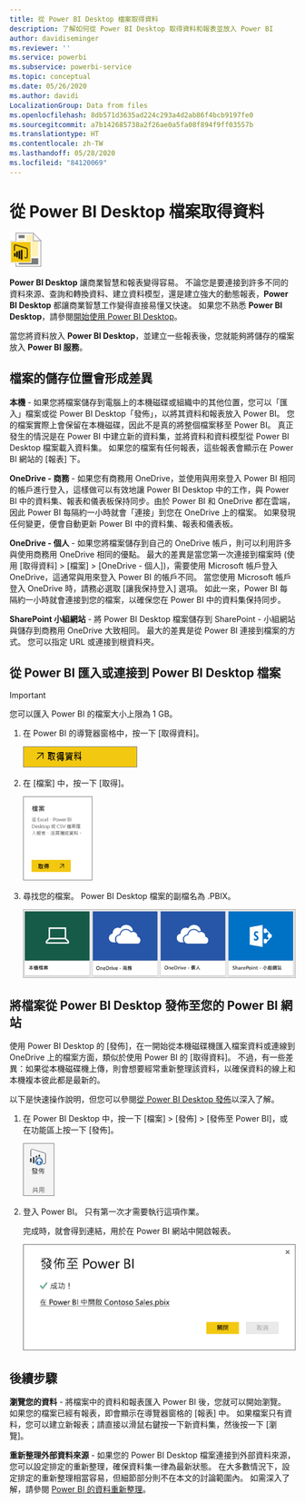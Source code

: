 ```yaml
---
title: 從 Power BI Desktop 檔案取得資料
description: 了解如何從 Power BI Desktop 取得資料和報表並放入 Power BI
author: davidiseminger
ms.reviewer: ''
ms.service: powerbi
ms.subservice: powerbi-service
ms.topic: conceptual
ms.date: 05/26/2020
ms.author: davidi
LocalizationGroup: Data from files
ms.openlocfilehash: 8db571d3635ad224c293a4d2ab86f4bcb9197fe0
ms.sourcegitcommit: a7b142685738a2f26ae0a5fa08f894f9ff03557b
ms.translationtype: HT
ms.contentlocale: zh-TW
ms.lasthandoff: 05/28/2020
ms.locfileid: "84120069"
---
```

# <a name="get-data-from-power-bi-desktop-files"></a>從 Power BI Desktop 檔案取得資料
![](media/service-desktop-files/pbid_file_icon.png)

**Power BI Desktop** 讓商業智慧和報表變得容易。 不論您是要連接到許多不同的資料來源、查詢和轉換資料、建立資料模型，還是建立強大的動態報表，**Power BI Desktop** 都讓商業智慧工作變得直接易懂又快速。 如果您不熟悉 **Power BI Desktop**，請參閱[開始使用 Power BI Desktop](../fundamentals/desktop-getting-started.md)。

當您將資料放入 **Power BI Desktop**，並建立一些報表後，您就能夠將儲存的檔案放入 **Power BI 服務**。

## <a name="where-your-file-is-saved-makes-a-difference"></a>檔案的儲存位置會形成差異
**本機** - 如果您將檔案儲存到電腦上的本機磁碟或組織中的其他位置，您可以「匯入」檔案或從 Power BI Desktop「發佈」，以將其資料和報表放入 Power BI。 您的檔案實際上會保留在本機磁碟，因此不是真的將整個檔案移至 Power BI。 真正發生的情況是在 Power BI 中建立新的資料集，並將資料和資料模型從 Power BI Desktop 檔案載入資料集。 如果您的檔案有任何報表，這些報表會顯示在 Power BI 網站的 [報表] 下。

**OneDrive - 商務** - 如果您有商務用 OneDrive，並使用與用來登入 Power BI 相同的帳戶進行登入，這樣做可以有效地讓 Power BI Desktop 中的工作，與 Power BI 中的資料集、報表和儀表板保持同步。由於 Power BI 和 OneDrive 都在雲端，因此 Power BI 每隔約一小時就會「連接」到您在 OneDrive 上的檔案。 如果發現任何變更，便會自動更新 Power BI 中的資料集、報表和儀表板。

**OneDrive - 個人** - 如果您將檔案儲存到自己的 OneDrive 帳戶，則可以利用許多與使用商務用 OneDrive 相同的優點。 最大的差異是當您第一次連接到檔案時 (使用 [取得資料] > [檔案] > [OneDrive - 個人])，需要使用 Microsoft 帳戶登入 OneDrive，這通常與用來登入 Power BI 的帳戶不同。 當您使用 Microsoft 帳戶登入 OneDrive 時，請務必選取 [讓我保持登入] 選項。 如此一來，Power BI 每隔約一小時就會連接到您的檔案，以確保您在 Power BI 中的資料集保持同步。

**SharePoint 小組網站** - 將 Power BI Desktop 檔案儲存到 SharePoint - 小組網站與儲存到商務用 OneDrive 大致相同。 最大的差異是從 Power BI 連接到檔案的方式。 您可以指定 URL 或連接到根資料夾。

## <a name="import-or-connect-to-a-power-bi-desktop-file-from-power-bi"></a>從 Power BI 匯入或連接到 Power BI Desktop 檔案
>[!IMPORTANT]
>您可以匯入 Power BI 的檔案大小上限為 1 GB。

1. 在 Power BI 的導覽器窗格中，按一下 [取得資料]。
   
   ![](media/service-desktop-files/pbid_get_data_button.png)
2. 在 [檔案] 中，按一下 [取得]。
   
   ![](media/service-desktop-files/pbid_files_get.png)
3. 尋找您的檔案。 Power BI Desktop 檔案的副檔名為 .PBIX。
   
   ![](media/service-desktop-files/pbid_find_your_file.png)

## <a name="publish-a-file-from-power-bi-desktop-to-your-power-bi-site"></a>將檔案從 Power BI Desktop 發佈至您的 Power BI 網站
使用 Power BI Desktop 的 [發佈]，在一開始從本機磁碟機匯入檔案資料或連線到 OneDrive 上的檔案方面，類似於使用 Power BI 的 [取得資料]。 不過，有一些差異：如果從本機磁碟機上傳，則會想要經常重新整理該資料，以確保資料的線上和本機複本彼此都是最新的。 

以下是快速操作說明，但您可以參閱[從 Power BI Desktop 發佈](../create-reports/desktop-upload-desktop-files.md)以深入了解。

1. 在 Power BI Desktop 中，按一下 [檔案] > [發佈] > [發佈至 Power BI]，或在功能區上按一下 [發佈]。
   
   ![](media/service-desktop-files/pbid_publish.png)
2. 登入 Power BI。 只有第一次才需要執行這項作業。
   
   完成時，就會得到連結，用於在 Power BI 網站中開啟報表。
   
   ![](media/service-desktop-files/pbid_publishing.png)

## <a name="next-steps"></a>後續步驟
**瀏覽您的資料** - 將檔案中的資料和報表匯入 Power BI 後，您就可以開始瀏覽。 如果您的檔案已經有報表，即會顯示在導覽器窗格的 [報表] 中。 如果檔案只有資料，您可以建立新報表；請直接以滑鼠右鍵按一下新資料集，然後按一下 [瀏覽]。

**重新整理外部資料來源** - 如果您的 Power BI Desktop 檔案連接到外部資料來源，您可以設定排定的重新整理，確保資料集一律為最新狀態。 在大多數情況下，設定排定的重新整理相當容易，但細節部分則不在本文的討論範圍內。 如需深入了解，請參閱 [Power BI 的資料重新整理](refresh-data.md)。
